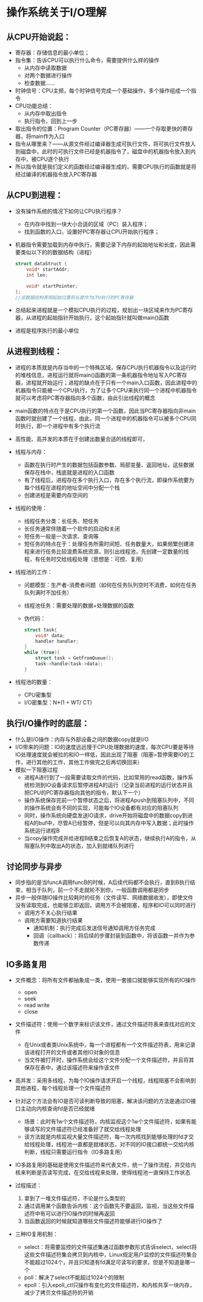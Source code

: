 # 操作系统关于I/O理解

## 从CPU开始说起：

- 寄存器：存储信息的最小单位；
- 指令集：告诉CPU可以执行什么命令，需要提供什么样的操作
  - 从内存中读取数据
  - 对两个数据进行操作
  - 检查数据……
- 时钟信号：CPU主频，每个时钟信号完成一个基础操作，多个操作组成一个指令
- CPU功能总结：
  - 从内存中取出指令
  - 执行指令，回到上一步
- 取出指令的位置：Program Counter（PC寄存器）——一个存取更快的寄存器，将main作为入口
- 指令从哪里来？——从源文件经过编译器生成可执行文件，将可执行文件放入到磁盘中，此时的可执行文件已经是机器指令了，磁盘中的机器指令放入到内存中，被CPU逐个执行
- 所以指令就是我们定义的函数经过编译器生成的，需要CPU执行的函数就是将经过编译的机器指令放入PC寄存器

## 从CPU到进程：

- 没有操作系统的情况下如何让CPU执行程序？
  - 在内存中找到一块大小合适的区域（PC）装入程序；
  - 找到函数的入口，设置好PC寄存器让CPU开始执行程序；

- 机器指令需要加载到内存中执行，需要记录下内存的起始地址和长度，因此需要类似以下的的数据结构（进程）

  ```C++
  struct dataStruct {
      void* startAddr;
      int len;
      
      void* startPointer;
  };
  //该数据结构表明起始位置和长度作为CPU执行的PC寄存器
  ```

- 总结起来进程就是一个模拟CPU执行的过程，规划出一块区域来作为PC寄存器，从进程的起始指针开始执行，这个起始指针就叫做main()函数
- 进程是程序执行的最小单位

## 从进程到线程：

- 进程的本质就是内存当中的一个特殊区域，保存CPU执行机器指令以及运行时的堆栈信息，进程运行就将main()函数的第一条机器指令地址写入PC寄存器，进程就开始运行；进程的缺点在于只有一个main入口函数，因此进程中的机器指令只能被一个CPU执行，为了让多个CPU来执行同一个进程中机器指令就可以考虑将PC寄存器指向多个函数，由此引出线程的概念

- main函数的特点在于是CPU执行的第一个函数，因此当PC寄存器指向非main函数时就创建了一个线程，由此，同一个进程中的机器指令可以被多个CPU同时执行，即一个进程中有多个执行流

- 高性能、高并发的本质在于创建出数量合适的线程即可，

- 线程与内存：

  - 函数在执行时产生的数据包括函数参数、局部变量、返回地址，这些数据保存在栈中，栈底就是进程的入口函数
  - 有了线程后，进程存在多个执行入口，存在多个执行流，即操作系统要为每个线程在进程的地址空间中分配一个栈
  - 创建进程是需要内存空间的

- 线程的使用：

  - 线程任务分类：长任务、短任务
  - 长任务通常伴随着一个软件的启动和关闭
  - 短任务一般是一次请求、查询等
  - 短任务的特点在于：处理任务所需时间短、任务数量大，如果频繁创建进程来进行任务比较浪费系统资源，则引出线程池，先创建一定数量的线程，有任务时交给线程处理（思想是：可控、复用）

- 线程池的工作：

  - 问题模型：生产者-消费者问题（如何在任务队列空时不消费，如何在任务队列满时不加任务）

  - 线程池任务：需要处理的数据+处理数据的函数

  - 伪代码：

    ```C++
    struct task{
        void* data;
        handler handler;
    }
    while (true){
        struct task = GetFromQueue();
        task->handle(task->data);
    }
    ```

- 线程池的数量：

  - CPU密集型
  - I/O密集型：N*(1 + WT/ CT)

## 执行I/O操作时的底层：

- 什么是I/O操作：内存与外部设备之间的数据copy就是I/O
- I/O带来的问题：IO的速度远远慢于CPU处理数据的速度，每次CPU要是等待IO处理速度就会被拉的和IO一样低，因此出现了阻塞（阻塞=暂停需要IO的工作，进行其他的工作，其他工作做完之后再切换回来）
- 模拟一下阻塞过程
  - 进程A进行到了一段需要读取文件的代码，比如常用的read函数，操作系统检测到IO设备请求后暂停进程A的运行（记录当前进程的运行状态并且把CPU的PC寄存器指向其他的指令，默认下一个）
  - 操作系统保存完前一个暂停状态之后，将进程Apush到阻塞队列中，不同的操作系统会有不同的实现，可能每个IO设备都有对应的阻塞队列
  - 同时，操作系统向硬盘发送IO请求，drive开始将磁盘中的数据copy到进程A的buf中，尽管A已经暂停，但是可以向其内存中写入数据；此时操作系统运行进程B
  - 当copy操作完成并给进程B结束之后恢复A的状态，继续执行A的指令，从阻塞队列中取出A的状态，加入到就绪队列进行



## 讨论同步与异步

- 同步指的是当funcA调用funcB的时候，A后续代码都不会执行，直到B执行结束，相当于队列，前一个不走就轮不到你，一般函数调用都是同步
- 异步一般伴随IO操作比较耗时的任务（文件读写、网络数据收发），即使文件没有读取完成，也能够立即返回，调用方不会被阻塞，程序和IO可以同时进行
  - 调用方不关心执行结果
  - 调用方需要知道执行结果
    - 通知机制：执行完成后发送信号通知调用方任务完成
    - 回调（callback）：将后续的步骤封装到函数中，将该函数一并作为参数传递

## IO多路复用

- 文件概念：将所有文件都抽象成一类，使用一套接口就能够实现所有的IO操作
  - open
  - seek
  - read write
  - close
- 文件描述符：使用一个数字来标识该文件，通过文件描述符表来查找对应的文件
  - 在Unix或者类Unix系统中，每一个进程都有一个文件描述符表，用来记录该进程打开的文件或者其他IO对象的信息
  - 当文件被打开时，操作系统会给这个文件分配一个文件描述符，并且将其保存在表中，通过该描述符来操作该文件

- 高并发：采用多线程，为每个IO操作请求开启一个线程，线程阻塞不会影响到其他进程，每个线程处理一个文件描述符
- 针对这个方法会有IO是否可读判断导致的阻塞，解决该问题的方法是通过IO接口主动向内核查询fd是否已经就绪
  - 场景：此时有1w个文件描述符，内核监视这个1w个文件描述符，如果有能够读写的文件描述符已经准备好了就交给线程处理
  - 该方法就是内核监视大量文件描述符，每一次内核找到能够处理的fd才交给线程处理，线程池一直都是就绪状态，对不同的IO接口都统一交给内核判断，线程只需要运行指令（IO多路复用）
- IO多路复用的基础是使用文件描述符来代表文件，统一了操作流程，并交给内核来判断是否读写完成，在交给线程来处理，使得线程池一直保持工作状态
- 过程描述：
  1. 拿到了一堆文件描述符，不论是什么类型的
  2. 通过调用某个函数告诉内核：这个函数先不要返回，监视，当这些文件描述符中有可以进行IO操作的时候再返回
  3. 当函数返回的时候就知道哪些文件描述符能够进行IO操作了
- 三种IO复用机制：
  - select：将需要监控的文件描述集通过函数参数形式告诉select，select将这些文件描述符集合拷贝到内核中，Linux规定用户监控的文件描述符集合不能超过1024个，并且只知道有fd满足可读写的要求，但是不知道是哪一个
  - poll：解决了select不能超过1024个的限制
  - epoll：引入epoll_ctl只操作有变化的文件描述符，和内核共享一块内存，减少了拷贝文件描述符的开销


